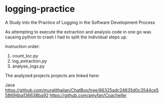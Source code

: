 # logging-practice
A Study into the Practice of Logging in the Software Development Process

As attempting to execute the extraction and analysis code in one go was causing python to crash I had to split the individual steps up.

Instruction order:
1. count_loc.py
2. log_extraction.py
3. analyse_logs.py


The analyzed projects projects are linked here:

Java
https://github.com/muralithailan/ChatBox/tree/66325adc24635d0c3544ce558694ba136638ba92
https://github.com/amyfan/Coacheller

